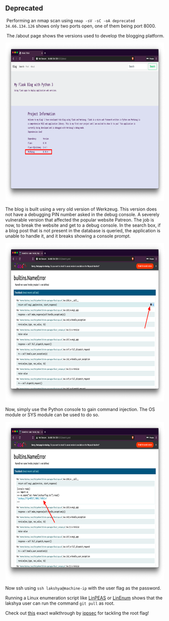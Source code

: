 ## Deprecated



​	Performing an nmap scan using ```nmap -sV -sC -oA deprecated 34.66.134.126``` shows only two ports open, one of them being port 8000.

​	The /about page shows the versions used to develop the blogging platform.

<img src= "image-20200614211503452.png" height="500" width="800"></img>

The blog is built using a very old version of Werkzeug. This version does not have a debugging PIN number asked in the debug console. A severely vulnerable version that affected the popular website Patreon. The job is now, to break the website and get to a debug console. In the search box, if a blog post that is not present in the database is queried, the application is unable to handle it, and it breaks showing a console prompt. 

<img src="image-20200614211816431.png" height="500" width="800"></img>

Now, simply use the Python console to gain command injection. The OS module or SYS module can be used to do so. 

<img src="image-20200614212110639.png" height="500" width="800"></img>

Now ssh using ```ssh lakshya@machine-ip``` with the user flag as the password.

Running a Linux enumeration script like [LinPEAS](https://github.com/carlospolop/privilege-escalation-awesome-scripts-suite/tree/master/linPEAS) or [LinEnum](https://github.com/rebootuser/LinEnum/) shows that the lakshya user can run the command ```git pull``` as root.

Check out [this](https://youtube.com/watch?v=Fxq6oZ-H-xI&t=1280) exact walkthrough by [ippsec](https://ippsec.rocks) for tackling the root flag! 
